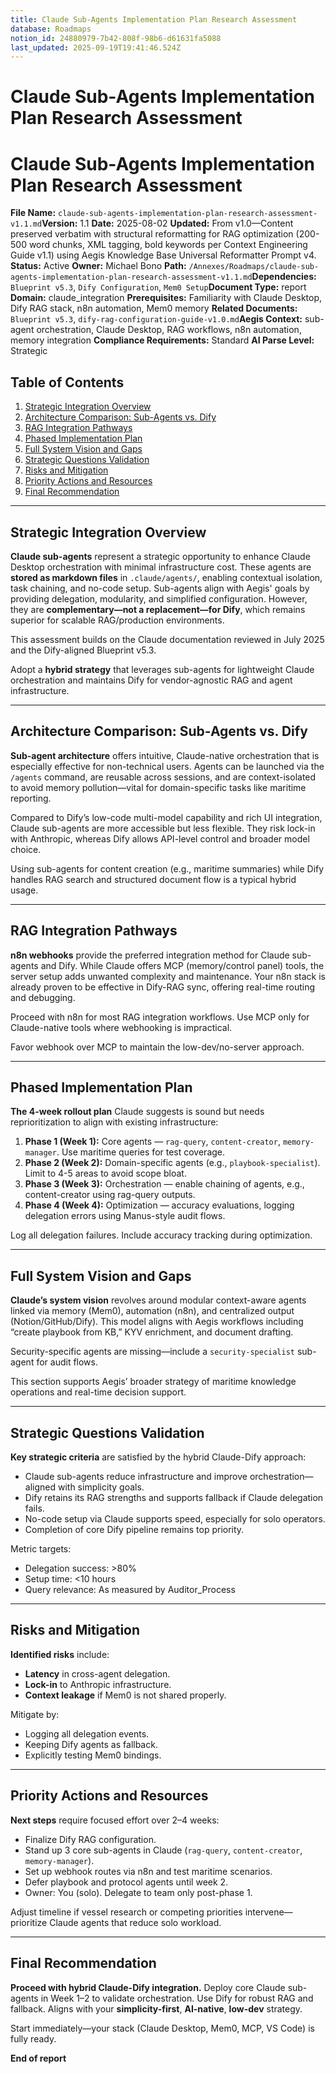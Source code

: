 ```yaml
---
title: Claude Sub-Agents Implementation Plan Research Assessment
database: Roadmaps
notion_id: 24880979-7b42-808f-98b6-d61631fa5088
last_updated: 2025-09-19T19:41:46.524Z
---
```


# Claude Sub-Agents Implementation Plan Research Assessment


# Claude Sub-Agents Implementation Plan Research Assessment


**File Name:** `claude-sub-agents-implementation-plan-research-assessment-v1.1.md`**Version:** 1.1
**Date:** 2025-08-02
**Updated:** From v1.0—Content preserved verbatim with structural reformatting for RAG optimization (200-500 word chunks, XML tagging, bold keywords per Context Engineering Guide v1.1) using Aegis Knowledge Base Universal Reformatter Prompt v4.
**Status:** Active
**Owner:** Michael Bono
**Path:** `/Annexes/Roadmaps/claude-sub-agents-implementation-plan-research-assessment-v1.1.md`**Dependencies:** `Blueprint v5.3`, `Dify Configuration`, `Mem0 Setup`**Document Type:** report
**Domain:** claude\_integration
**Prerequisites:** Familiarity with Claude Desktop, Dify RAG stack, n8n automation, Mem0 memory
**Related Documents:** `Blueprint v5.3`, `dify-rag-configuration-guide-v1.0.md`**Aegis Context:** sub-agent orchestration, Claude Desktop, RAG workflows, n8n automation, memory integration
**Compliance Requirements:** Standard
**AI Parse Level:** Strategic


## Table of Contents

1. [Strategic Integration Overview](https://www.notion.so/240809797b4280558421ed0009719549?v=240809797b4281c5b14b000ce3ff6199&p=248809797b42808f98b6d61631fa5088&pm=s#strategic-integration-overview)
2. [Architecture Comparison: Sub-Agents vs. Dify](https://www.notion.so/240809797b4280558421ed0009719549?v=240809797b4281c5b14b000ce3ff6199&p=248809797b42808f98b6d61631fa5088&pm=s#architecture-comparison-sub-agents-vs-dify)
3. [RAG Integration Pathways](https://www.notion.so/240809797b4280558421ed0009719549?v=240809797b4281c5b14b000ce3ff6199&p=248809797b42808f98b6d61631fa5088&pm=s#rag-integration-pathways)
4. [Phased Implementation Plan](https://www.notion.so/240809797b4280558421ed0009719549?v=240809797b4281c5b14b000ce3ff6199&p=248809797b42808f98b6d61631fa5088&pm=s#phased-implementation-plan)
5. [Full System Vision and Gaps](https://www.notion.so/240809797b4280558421ed0009719549?v=240809797b4281c5b14b000ce3ff6199&p=248809797b42808f98b6d61631fa5088&pm=s#full-system-vision-and-gaps)
6. [Strategic Questions Validation](https://www.notion.so/240809797b4280558421ed0009719549?v=240809797b4281c5b14b000ce3ff6199&p=248809797b42808f98b6d61631fa5088&pm=s#strategic-questions-validation)
7. [Risks and Mitigation](https://www.notion.so/240809797b4280558421ed0009719549?v=240809797b4281c5b14b000ce3ff6199&p=248809797b42808f98b6d61631fa5088&pm=s#risks-and-mitigation)
8. [Priority Actions and Resources](https://www.notion.so/240809797b4280558421ed0009719549?v=240809797b4281c5b14b000ce3ff6199&p=248809797b42808f98b6d61631fa5088&pm=s#priority-actions-and-resources)
9. [Final Recommendation](https://www.notion.so/240809797b4280558421ed0009719549?v=240809797b4281c5b14b000ce3ff6199&p=248809797b42808f98b6d61631fa5088&pm=s#final-recommendation)

---


## Strategic Integration Overview


**Claude sub-agents** represent a strategic opportunity to enhance Claude Desktop orchestration with minimal infrastructure cost. These agents are **stored as markdown files** in `.claude/agents/`, enabling contextual isolation, task chaining, and no-code setup. Sub-agents align with Aegis' goals by providing delegation, modularity, and simplified configuration. However, they are **complementary—not a replacement—for Dify**, which remains superior for scalable RAG/production environments.


<context>


This assessment builds on the Claude documentation reviewed in July 2025 and the Dify-aligned Blueprint v5.3.


</context>


<important>


Adopt a **hybrid strategy** that leverages sub-agents for lightweight Claude orchestration and maintains Dify for vendor-agnostic RAG and agent infrastructure.


</important>


---


## Architecture Comparison: Sub-Agents vs. Dify


**Sub-agent architecture** offers intuitive, Claude-native orchestration that is especially effective for non-technical users. Agents can be launched via the `/agents` command, are reusable across sessions, and are context-isolated to avoid memory pollution—vital for domain-specific tasks like maritime reporting.


<thinking>


Compared to Dify’s low-code multi-model capability and rich UI integration, Claude sub-agents are more accessible but less flexible. They risk lock-in with Anthropic, whereas Dify allows API-level control and broader model choice.


</thinking>


<example>


Using sub-agents for content creation (e.g., maritime summaries) while Dify handles RAG search and structured document flow is a typical hybrid usage.


</example>


---


## RAG Integration Pathways


**n8n webhooks** provide the preferred integration method for Claude sub-agents and Dify. While Claude offers MCP (memory/control panel) tools, the server setup adds unwanted complexity and maintenance. Your n8n stack is already proven to be effective in Dify-RAG sync, offering real-time routing and debugging.


<answer>


Proceed with n8n for most RAG integration workflows. Use MCP only for Claude-native tools where webhooking is impractical.


</answer>


<important>


Favor webhook over MCP to maintain the low-dev/no-server approach.


</important>


---


## Phased Implementation Plan


**The 4-week rollout plan** Claude suggests is sound but needs reprioritization to align with existing infrastructure:

1. **Phase 1 (Week 1):**
Core agents — `rag-query`, `content-creator`, `memory-manager`. Use maritime queries for test coverage.
2. **Phase 2 (Week 2):**
Domain-specific agents (e.g., `playbook-specialist`). Limit to 4-5 areas to avoid scope bloat.
3. **Phase 3 (Week 3):**
Orchestration — enable chaining of agents, e.g., content-creator using rag-query outputs.
4. **Phase 4 (Week 4):**
Optimization — accuracy evaluations, logging delegation errors using Manus-style audit flows.

<important>


Log all delegation failures. Include accuracy tracking during optimization.


</important>


---


## Full System Vision and Gaps


**Claude’s system vision** revolves around modular context-aware agents linked via memory (Mem0), automation (n8n), and centralized output (Notion/GitHub/Dify). This model aligns with Aegis workflows including “create playbook from KB,” KYV enrichment, and document drafting.


<gap>


Security-specific agents are missing—include a `security-specialist` sub-agent for audit flows.


</gap>


<context>


This section supports Aegis’ broader strategy of maritime knowledge operations and real-time decision support.


</context>


---


## Strategic Questions Validation


**Key strategic criteria** are satisfied by the hybrid Claude-Dify approach:

- Claude sub-agents reduce infrastructure and improve orchestration—aligned with simplicity goals.
- Dify retains its RAG strengths and supports fallback if Claude delegation fails.
- No-code setup via Claude supports speed, especially for solo operators.
- Completion of core Dify pipeline remains top priority.

<example>


Metric targets:

- Delegation success: >80%
- Setup time: <10 hours
- Query relevance: As measured by Auditor_Process
</example>

---


## Risks and Mitigation


**Identified risks** include:

- **Latency** in cross-agent delegation.
- **Lock-in** to Anthropic infrastructure.
- **Context leakage** if Mem0 is not shared properly.

<answer>


Mitigate by:

- Logging all delegation events.
- Keeping Dify agents as fallback.
- Explicitly testing Mem0 bindings.
</answer>

---


## Priority Actions and Resources


**Next steps** require focused effort over 2–4 weeks:

- Finalize Dify RAG configuration.
- Stand up 3 core sub-agents in Claude (`rag-query`, `content-creator`, `memory-manager`).
- Set up webhook routes via n8n and test maritime scenarios.
- Defer playbook and protocol agents until week 2.
- Owner: You (solo). Delegate to team only post-phase 1.

<important>


Adjust timeline if vessel research or competing priorities intervene—prioritize Claude agents that reduce solo workload.


</important>


---


## Final Recommendation


**Proceed with hybrid Claude-Dify integration.** Deploy core Claude sub-agents in Week 1–2 to validate orchestration. Use Dify for robust RAG and fallback. Aligns with your **simplicity-first**, **AI-native**, **low-dev** strategy.


<answer>


Start immediately—your stack (Claude Desktop, Mem0, MCP, VS Code) is fully ready.


</answer>


**End of report**

